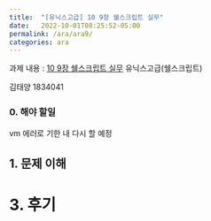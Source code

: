 ```yaml
---
title:  "[유닉스고급] 10 9장 쉘스크립트 실무"
date:   2022-10-01T08:25:52-05:00
permalink: /ara/ara9/
categories: ara
---
```


과제 내용 : [10 9장 쉘스크립트 실무](http://ara.bc.ac.kr/entry/10-9%EC%9E%A5-%EC%89%98%EC%8A%A4%ED%81%AC%EB%A6%BD%ED%8A%B8-%EC%8B%A4%EB%AC%B4?category=28)
유닉스고급(쉘스크립트)

김태양
1834041

### 0. 해야 할일

vm 에러로 기한 내 다시 할 예정

## 1. 문제 이해


# 3. 후기

